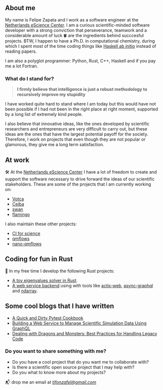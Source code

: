 ## About me

My name is Felipe Zapata and I work as a software engineer at the [Netherlands eScience Center](https://www.esciencecenter.nl/). I am a curious scientific-minded software developer with a strong conviction that perseverance, teamwork and a considerable amount of luck 🍀 are the ingredients behind succcesful projects. BTW, I happen to have a Ph.D. in computational chemistry, during which I spent most of the time coding things like [Haskell ab initio](https://github.com/felipeZ/Haskell-abinitio) instead of reading papers. 

I am also a polyglot programmer: Python, Rust, C++, Haskell and if you pay me a lot Fortran.

### What do I stand for?
> **I firmly believe that intelligence is just a robust methodology to recursively improve my stupidity**

I have worked quite hard to stand where I am today but this would have not been possible if I had not been in the right place at right moment, supported by a long list of extremely kind people.

I also believe that innovative ideas, like the ones developed by scientific researchers and entrepreneurs are very difficult to carry out, but these ideas are the ones that have the largest potential payoff for the society. Therefore, I work on projects that even though they are not popular or glamorous, they give me a long term satisfaction. 


## At work
🛠 At the [Netherlands eScience Center](https://www.esciencecenter.nl/) I have a lot of freedom to create and support the software necessary to drive forward
the ideas of our scientific stakeholders. These are some of the projects that I am currently working on:
* [Votca](https://github.com/votca/xtp)
* [Ceiba](https://github.com/nlesc-nano/ceiba)
* [swan](https://github.com/nlesc-nano/swan)
* [flamingo](https://github.com/nlesc-nano/flamingo)

I also maintain these other projects:
* [CI for science](https://github.com/ci-for-research/example-python-monte-carlo-pi)
* [qmflows](https://github.com/SCM-NV/qmflows)
* [nano-qmflows](https://github.com/SCM-NV/nano-qmflows)


## Coding for fun in Rust
🚀 In my free time I develop the following Rust projects:
* [A toy eigenvalues solver in Rust](https://github.com/felipeZ/eigenvalues).
* [A web service backend](https://github.com/malvacea/malvaceae) using with tools like [actix-web](https://github.com/actix/actix-web), [async-graphql](https://github.com/async-graphql/async-graphql) and [ndarray](https://docs.rs/ndarray/latest/ndarray/).



## Some cool blogs that I have written
* [A Quick and Dirty Pytest Cookbook](https://blog.esciencecenter.nl/a-quick-and-dirty-pytest-cookbook-58051a2980c3)
* [Building a Web Service to Manage Scientific Simulation Data Using GraphQL](https://blog.esciencecenter.nl/building-a-web-service-to-manage-scientific-simulation-data-using-graphql-a0bbf1c3f6e9)
* [Dealing with Dragons and Monsters: Best Practices for Handling Legacy Code](https://blog.esciencecenter.nl/dealing-with-dragons-and-monsters-best-practices-for-handling-legacy-code-35bb9c939b7d)


###  Do you want to share something with me?
* Do you have a cool project that do you want me to collaborate with?
* Is there a scientific open source project that I may help with?
* Do you what to know more about my projects?

📬 drop me an email at *tifonzafel@gmail.com*

